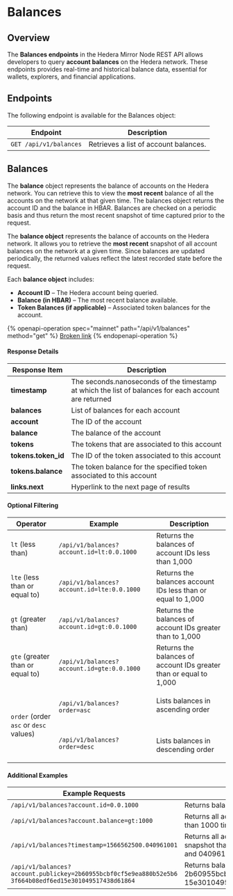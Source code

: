 # Balances

## Overview

The **Balances endpoints** in the Hedera Mirror Node REST API allows developers to query **account balances** on the Hedera network. These endpoints provides real-time and historical balance data, essential for wallets, explorers, and financial applications.

## Endpoints

The following endpoint is available for the Balances object:

| **Endpoint**           | **Description**                       |
| ---------------------- | ------------------------------------- |
| `GET /api/v1/balances` | Retrieves a list of account balances. |

## Balances <a href="#balances" id="balances"></a>

The **balance** object represents the balance of accounts on the Hedera network. You can retrieve this to view the **most recent** balance of all the accounts on the network at that given time. The balances object returns the account ID and the balance in HBAR. Balances are checked on a periodic basis and thus return the most recent snapshot of time captured prior to the request.

The **balance object** represents the balance of accounts on the Hedera network. It allows you to retrieve the **most recent** snapshot of all account balances on the network at a given time. Since balances are updated periodically, the returned values reflect the latest recorded state before the request.

Each **balance object** includes:

* **Account ID** – The Hedera account being queried.
* **Balance (in HBAR)** – The most recent balance available.
* **Token Balances (if applicable)** – Associated token balances for the account.

{% openapi-operation spec="mainnet" path="/api/v1/balances" method="get" %}
[Broken link](broken-reference)
{% endopenapi-operation %}

#### Response Details <a href="#response-details-1" id="response-details-1"></a>

| Response Item        | Description                                                                                          |
| -------------------- | ---------------------------------------------------------------------------------------------------- |
| **timestamp**        | The seconds.nanoseconds of the timestamp at which the list of balances for each account are returned |
| **balances**         | List of balances for each account                                                                    |
| **account**          | The ID of the account                                                                                |
| **balance**          | The balance of the account                                                                           |
| **tokens**           | The tokens that are associated to this account                                                       |
| **tokens.token\_id** | The ID of the token associated to this account                                                       |
| **tokens.balance**   | The token balance for the specified token associated to this account                                 |
| **links.next**       | Hyperlink to the next page of results                                                                |

#### Optional Filtering <a href="#optional-filtering-1" id="optional-filtering-1"></a>

| Operator                               | Example                                                                                               | Description                                                                               |
| -------------------------------------- | ----------------------------------------------------------------------------------------------------- | ----------------------------------------------------------------------------------------- |
| `lt` (less than)                       | `/api/v1/balances?account.id=lt:0.0.1000`                                                             | Returns the balances of account IDs less than 1,000                                       |
| `lte` (less than or equal to)          | `/api/v1/balances?account.id=lte:0.0.1000`                                                            | Returns the balances account IDs less than or equal to 1,000                              |
| `gt` (greater than)                    | `/api/v1/balances?account.id=gt:0.0.1000`                                                             | Returns the balances of account IDs greater than to 1,000                                 |
| `gte` (greater than or equal to)       | `/api/v1/balances?account.id=gte:0.0.1000`                                                            | Returns the balances of account IDs greater than or equal to 1,000                        |
| `order` (order `asc` or `desc` values) | <p><code>/api/v1/balances?order=asc</code></p><p>​</p><p><code>/api/v1/balances?order=desc</code></p> | <p>Lists balances in ascending order</p><p>​</p><p>Lists balances in descending order</p> |

#### Additional Examples <a href="#additional-examples" id="additional-examples"></a>

<table><thead><tr><th width="361">Example Requests</th><th>Description</th></tr></thead><tbody><tr><td><code>/api/v1/balances?account.id=0.0.1000</code></td><td>Returns balance for account ID 1,000</td></tr><tr><td><code>/api/v1/balances?account.balance=gt:1000</code></td><td>Returns all account IDs that have a balance greater than 1000 tinybars</td></tr><tr><td><code>/api/v1/balances?timestamp=1566562500.040961001</code></td><td>Returns all account balances referencing the latest snapshot that occurred prior to 1566562500 seconds and 040961001 nanoseconds</td></tr><tr><td><code>/api/v1/balances?account.publickey=2b60955bcbf0cf5e9ea880b52e5b6 3f664b08edf6ed15e301049517438d61864</code></td><td>Returns balance information for 2b60955bcbf0cf5e9ea880b52e5b63f664b08edf6ed 15e301049517438d61864 public key</td></tr></tbody></table>
